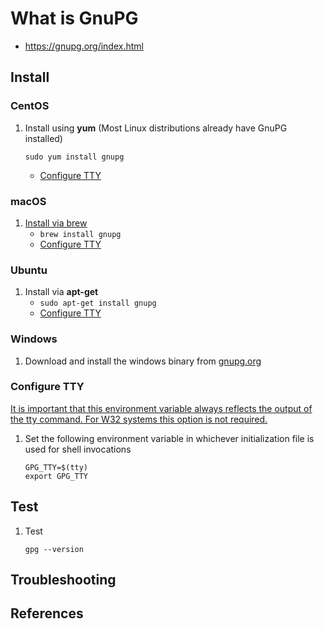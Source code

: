 # What is GnuPG

* <https://gnupg.org/index.html>

## Install

### CentOS

1. Install using **yum** (Most Linux distributions already have GnuPG installed)

    ```
    sudo yum install gnupg
    ```
   - [Configure TTY](https://github.com/Senzing/knowledge-base/blob/56-skern/WHATIS/gnupg.md#configure-tty)

### macOS

1. [Install via brew](https://formulae.brew.sh/formula/gnupg)
	- `brew install gnupg`
   - [Configure TTY](https://github.com/Senzing/knowledge-base/blob/56-skern/WHATIS/gnupg.md#configure-tty)

### Ubuntu

1. Install via **apt-get**
   - `sudo apt-get install gnupg`
   - [Configure TTY](https://github.com/Senzing/knowledge-base/blob/56-skern/WHATIS/gnupg.md#configure-tty)
   
### Windows

1. Download and install the windows binary from [gnupg.org](https://gnupg.org/download/)

### Configure TTY

[It is important that this environment variable always reflects the output of the tty command. For W32 systems this option is not required.](https://www.gnupg.org/documentation/manuals/gnupg/Invoking-GPG_002dAGENT.html)

1. Set the following environment variable in whichever initialization file is used for shell invocations
   ```
   GPG_TTY=$(tty)
   export GPG_TTY
   ``` 

## Test

1. Test

   ```
   gpg --version
   ```

 ## Troubleshooting

## References